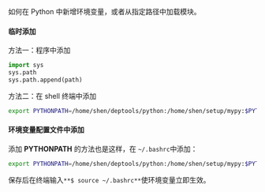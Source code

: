 如何在 Python 中新增环境变量，或者从指定路径中加载模块。

#### 临时添加

方法一：程序中添加

```python
import sys
sys.path
sys.path.append(path)
```

方法二：在 shell 终端中添加

```bash
export PYTHONPATH=/home/shen/deptools/python:/home/shen/setup/mypy:$PYTHONPATH
```

#### 环境变量配置文件中添加

添加 **PYTHONPATH** 的方法也是这样，在 `~/.bashrc`中添加：

```bash
export PYTHONPATH=/home/shen/deptools/python:/home/shen/setup/mypy:$PYTHONPATH
```

保存后在终端输入`**$ source ~/.bashrc**`使环境变量立即生效。
